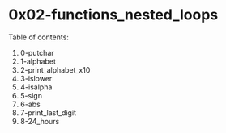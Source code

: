 # 0x02-functions_nested_loops
Table of contents:
1. 0-putchar
2. 1-alphabet
3. 2-print_alphabet_x10
4. 3-islower
5. 4-isalpha
6. 5-sign
7. 6-abs
8. 7-print_last_digit
9. 8-24_hours

